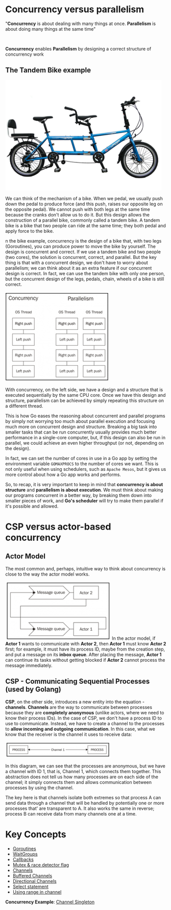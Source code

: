 # Concurrency versus parallelism
"**Concurrency** is about dealing with many things at once. **Parallelism** is about doing many things at the same time"

<br>

**Concurrency** enables **Parallelism** by designing a correct structure of concurrency work

## The Tandem Bike example

![alt text](../docs/tandem-bike.png)

We can think of the mechanism of a bike. When we pedal, we usually push down the pedal to produce force (and this push, raises our opposite leg on the opposite pedal). We cannot push with both legs at the same time because the cranks don't allow us to do it. But this design allows the construction of a parallel bike, commonly called a tandem bike. A tandem bike is a bike that two people can ride at the same time; they both pedal and apply force to the bike.

n the bike example, concurrency is the design of a bike that, with two legs (Goroutines), you can produce power to move the bike by yourself. The design is concurrent and correct. If we use a tandem bike and two people (two cores), the solution is concurrent, correct, and parallel. But the key thing is that with a concurrent design, we don't have to worry about parallelism; we can think about it as an extra feature if our concurrent design is correct. In fact, we can use the tandem bike with only one person, but the concurrent design of the legs, pedals, chain, wheels of a bike is still correct.

![alt text](../docs/bike-concurrency.png)

With concurrency, on the left side, we have a design and a structure that is executed sequentially by the same CPU core. Once we have this design and structure, parallelism can be achieved by simply repeating this structure on a different thread.

This is how Go eases the reasoning about concurrent and parallel programs by simply not worrying too much about parallel execution and focusing much more on concurrent design and structure. Breaking a big task into smaller tasks that can be run concurrently usually provides much better performance in a single-core computer, but, if this design can also be run in parallel, we could achieve an even higher throughput (or not, depending on the design).

In fact, we can set the number of cores in use in a Go app by setting the environment variable `GOMAXPROCS` to the number of cores we want. This is not only useful when using schedulers, such as `Apache Mesos`, but it gives us more control about how a Go app works and performs.

So, to recap, it is very important to keep in mind that **concurrency is about structure** and **parallelism is about execution**. We must think about making our programs concurrent in a better way, by breaking them down into smaller pieces of work, and **Go's scheduler** will try to make them parallel if it's possible and allowed.

# CSP versus actor-based concurrency
## Actor Model
The most common and, perhaps, intuitive way to think about concurrency is close to the way the actor model works.

![alt text](../docs/actor-based.png)
In the actor model, if **Actor 1** wants to communicate with **Actor 2**, then **Actor 1** must know **Actor 2** first; for example, it must have its process ID, maybe from the creation step, and put a message on its **inbox queue**. After placing the message, **Actor 1** can continue its tasks without getting blocked if **Actor 2** cannot process the message immediately.

## CSP - Communicating Sequential Processes (used by Golang)

**CSP**, on the other side, introduces a new entity into the equation - **channels**.
**Channels** are the way to communicate between processes because they are **completely anonymous** (unlike actors, where we need to know their process IDs). In the case of CSP, we don't have a process ID to use to communicate. Instead, we have to create a channel to the processes to **allow incoming and outgoing communication**. In this case, what we know that the receiver is the channel it uses to receive data:

![alt text](../docs/CSP.png)

In this diagram, we can see that the processes are anonymous, but we have a channel with ID 1, that is, Channel 1, which connects them together. This abstraction does not tell us how many processes are on each side of the channel; it simply connects them and allows communication between processes by using the channel.

The key here is that channels isolate both extremes so that process A can send data through a channel that will be handled by potentially one or more processes that' are transparent to A. It also works the same in reverse; process B can receive data from many channels one at a time.

# Key Concepts
- [Goroutines](./goroutine/)
- [WaitGroups](./waitgroup/)
- [Callbacks](./callbaks/)
- [Mutex & race detector flag](./mutex/)
- [Channels](./channels/)
- [Buffered Channels](./buffered-channels/)
- [Directional Channels](./directional-channels/)
- [Select statement](./select-statement/)
- [Using range in channel](./range/)


**Concurrency Example**: [Channel Singleton](./channel-singleton/)

